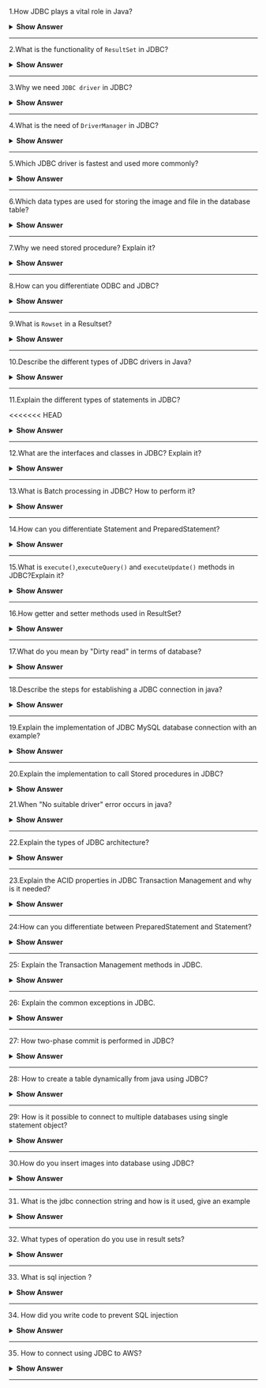 1.How JDBC plays a vital role in Java?


<details><summary><b> Show Answer</b></summary>

<blockquote>

- `JDBC(Java Database Connectivity)` is a Java API, which is helpful in interacting with the database to retrieve, manipulate and process the data using SQL. 
- It will make use of JDBC drivers for connecting to the database. 
- JDBC can access tabular data stored in various types of relational databases such as Oracle, MySQL, MS Access, etc.

</blockquote>

</details>

---

2.What is the functionality of `ResultSet` in JDBC?

<details><summary><b> Show Answer</b></summary>

<blockquote>

- The `java.sql.ResultSet` interface represents the database result set, which is obtained after the execution of SQL query using Statement objects. 
- ResultSet objects maintains a cursor pointing to the current row of data in the result set. 
- Initially, the cursor is located before the first row. 
- Then the cursor is moved to the next row by using the `next()` method. The `next()` method can be used to iterate through the result set with the help of a while loop. 
- If there are no further rows, the `next()` method will return false.
- for example:

```java

ResultSet rs = con.executeQuery(sqlQuery);

```

</blockquote>

</details>

---

3.Why we need `JDBC driver` in JDBC?


<details><summary><b> Show Answer</b></summary>

<blockquote>

- JDBC driver is a software component having various classes and interfaces, that enables the Java application to interact with a database.
- To connect with individual databases, It requires particular drivers for each specific database. 
- These drivers are provided by the database vendor in addition to the database. 
For example:
- MySQL Connector/J is the official JDBC driver for MySQL and we can locate the `mysql-connector-java-<version>-bin.jar` file among the installed files. 
- On windows, this file can be obtained at `C:\Program Files (x86)\MySQL\MySQL` `Connector J\mysql-connector-java-5.1.30-bin.jar`.
- JDBC driver of Oracle10G is `oJDBC14.jar` and it can be obtained in the installation directory of an Oracle at `…/Oracle/app/oracle/product/10.2.0/server/JDBC/lib` .
- JDBC driver provides the connection to the database. Also, it implements the protocol for sending the query and result between client and database.

</blockquote>

</details>
  
 ---
  
 4.What is the need of `DriverManager` in JDBC?


<details><summary><b> Show Answer</b></summary>

<blockquote>

- JDBC DriverManager is a static class in Java, through which we manage the set of JDBC drivers that are available for an application to use.
- Multiple JDBC drivers can be used concurrently by an application. 
- By using a Uniform Resource Locator (URL), each application specifies a JDBC driver. When we load the JDBC Driver class into an application, it registers itself to the DriverManager by using `Class.forName()` or `DriverManager.registerDriver()`. 
- When we call `DriverManager.getConnection()` method by passing the details regarding database configuration, DriverManager will make use of registered drivers to obtain the connection and return it to the caller program.

</blockquote>

</details>
  
---
  
5.Which JDBC driver is fastest and used more commonly?


<details><summary><b> Show Answer</b></summary>

<blockquote>

- JDBC Net pure Java driver(Type 4 driver) is the fastest driver for localhost and remote connections because it directly interacts with the database by converting the JDBC calls into vendor-specific protocol calls.

</blockquote>

</details>

---
  
6.Which data types are used for storing the image and file in the database table?


<details><summary><b> Show Answer</b></summary>

<blockquote>

- `BLOB` data type is used to store the image in the database. 
- We can also store videos and audio by using the BLOB data type. 
- It stores the binary type of data. CLOB data type is used to store the file in the database. 
- It stores the character type of data.

</blockquote>

</details>

 ---
  
 7.Why we need stored procedure? Explain it?


<details><summary><b> Show Answer</b></summary>

<blockquote>

- Stored procedure is a group of SQL queries that are executed as a single logical unit to perform a specific task.
- Name of the procedure should be unique since each procedure is represented by its name. For example, operations on an employee database like obtaining information about an employee could be coded as stored procedures that will be executed by an application. 
- Code for creating a stored procedure named `STUDENT_DETAILS`  is given below:

```java

DELIMITER $$
DROP PROCEDURE IF EXISTS `STUDENT`.`STUDENT_DETAILS`  $$
CREATE PROCEDURE `STUDENT`.`STUDENT_DETAILS`
  (IN STUDENT_ID INT, OUT STUDENT_DETAILS VARCHAR(255))
BEGIN
  SELECT first INTO STUDENT_DETAILS
  FROM Students
  WHERE ID = STUDENT_ID;
END $$
DELIMITER ;

```
- Stored procedures are called using CallableStatement class available in JDBC API. Below given code demonstrates this:

```java

CallableStatement cs = con.prepareCall("{call STUDENT_DETAILS(?,?)}");
ResultSet rs = cs.executeQuery();

```
</blockquote>

</details>

---
  
8.How can you differentiate ODBC and JDBC?


<details><summary><b> Show Answer</b></summary>

<blockquote>

- ODBC(Open Database Connectivity):	
  - ODBC can be used for languages like C, C++, Java, etc.
  - We can use ODBC only for the Windows platform; thus it is platform-dependent.	
  - Most of the ODBC Drivers developed in native languages like C, C++	
  - It is not recommended to use ODBC for Java applications, because of low performance due to internal conversion.	
  - ODBC is procedural.	
- JDBC(Java Database Connectivity):
  - JDBC is used only for the Java language
  - We can use JDBC on any platform, thus it is platform-independent
  - JDBC drivers are developed using the Java language
  - It is highly recommended to use JDBC for Java applications because there are no performance issues.
  - JDBC is Object Oriented.

</blockquote>

</details>
  
---
  
9.What is `Rowset` in a Resultset?


<details><summary><b> Show Answer</b></summary>

<blockquote>

- A RowSet is an object that encapsulates a row set from either JDBC result sets or tabular data sources such as files or spreadsheets. 
- It supports component-based development models like JavaBeans, with the help of a standard set of properties and event notifications. RowSet is easier and flexible to use. It is Scrollable and Updatable by default.

</blockquote>

</details>
  
---

10.Describe the different types of JDBC drivers in Java? 


<details><summary><b> Show Answer</b></summary>

<blockquote>

- There are four types of JDBC drivers in Java. 
- They are:
  - `Type I`: 
    - JDBC - ODBC bridge driver: It acts as an interface between the client and database server. When a user uses a Java application to send requests to the database using JDBC–ODBC bridge, it converts the JDBC API into ODBC API and then sends it to the database. When the result is received from the database, it is sent to ODBC API and then to JDBC API.It is platform-dependent because it uses ODBC which depends on the native library of the operating system. In this, JDBC–ODBC driver should be installed in every client system and database must support for ODBC driver. It is easier to use but it gives low performance because it involves the conversion of JDBC method calls to the ODBC method calls.
  - `Type II`: 
    - Native API – Partially Java Driver:It uses libraries of the client-side of the database. This Type II Driver converts the JDBC method calls to native calls of the database native API.When the database gets the requests from the user, the requests are processed and sends the results back in the native format which is then converted into JDBC format and pass it to the Java application.It was instantly adopted by the database vendors because it was quick and cheaper to implement. 
  - `Type III`: 
    - Network Protocol - Fully Java Driver: It uses to send the JDBC method calls to an intermediate server. The intermediate server communicates with the database on behalf of JDBC. The application server converts the JDBC calls either directly or indirectly to the database protocol which is vendor-specific.
  - `Type IV`: 
    - Thin Driver - Fully Java Driver: It is platform-independent since it is written fully in Java. It can be installed inside the Java Virtual Machine(JVM) of the client, so there is no need of installing any software on the client or server side. This drive architecture is having all the logic to communicate directly with the database in a single driver.It provides better performance compared to other driver types. It permits easy deployment. It is developed by the database vendor itself so that programmers can use it directly without any dependencies on other sources.Type IV driver is directly implemented and it directly converts JDBC calls into vendor-specific database protocol. Most of the JDBC Drivers used today are type IV drivers.

</blockquote>

</details>

---
  
11.Explain the different types of statements in JDBC? 

<<<<<<< HEAD

<details><summary><b> Show Answer</b></summary>

<blockquote>

There are 3 types of JDBC Statements which are discussed below:

- `java.sql.Statement`:Statement object compiles and executes no matter whether there is a change in the query syntax or not. for Example: if you are inserting 100 employees your insert query will remain same but Statement object will compile your insert query again and again for 100 times and runs.
  
```java
Statement st = conn.createStatement( );
ResultSet rs = st.executeQuery();
  
```
- `java.sql.PreparedStatement`: This type of statement is designed in such a way that it compiles only when there is a syntactic change in your query. For Example: This will compile the insert statement once and executes it 100 times.

```java
String s1 = "Update emp SET salary = ? WHERE designation = ?";
PreparedStatement  ps = conn.prepareStatement(s1);
ResultSet rs = ps.executeQuery();
  
 ```
  
- `java.sql.CallableStatement`: This is sub interface of Prepared Statement and has been designed to call up PLSQL stored procedures and functions.

```java
CallableStatement cs = con.prepareCall("{call STUDENT_DETAILS}");
ResultSet rs = cs.executeQuery();

```
</blockquote>

</details>
  
---
  
12.What are the interfaces and classes in JDBC? Explain it?


<details><summary><b> Show Answer</b></summary>

<blockquote>

- The java.sql package contains different interfaces and classes for JDBC API. 
- They are:
  - `Connection` object is an interface which is created by using getConnection() method of DriverManager class. DriverManager is the factory for connection.
  - `Statement` object is an interface which is created by using createStatement() method of the Connection class. The Connection interface is the factory for Statement.
  - `PreparedStatement` object is an interface which is created by using prepareStatement() method of Connection class. It is used for executing the parameterized query.
  - `ResultSet` object maintains a cursor pointing to a table row,the cursor points before the first row. The executeQuery() method of the Statement interface returns the object of ResultSet.
  - `ResultSetMetaData` interface object contains the details about the data of the table such as number of columns, name of the column, column type etc. The getMetaData() method of ResultSet returns the ResultSetMetaData object.
  - `DatabaseMetaData` is an interface that has methods to get metadata of a database, like name of the database product, version of database product, driver name, name of the total number of views, name of the total number of tables, etc. The getMetaData() method that belongs to Connection interface returns the DatabaseMetaData object.
  - `CallableStatement` interface is useful for calling the stored procedures and functions. We can have business logic on the database through the usage of stored procedures and functions, which will be helpful for the improvement in the performance as these are pre-compiled. The prepareCall() method that belongs to the Connection interface returns the object of CallableStatement.
  - `DriverManager` has available drivers which handles establishing a connection between a database and the relevant driver. It contains various methods to keep the interaction between the user and drivers.
  - `BLOB` stands for Binary Large Object. It represents a collection of binary data such as images, audio, and video files, etc., which is stored as a single entity in the DBMS (Database Management System).
  - `CLOB` stands for Character Large Object. This data type is used by multiple database management systems to store character files. It is the same as BLOB except for the difference, instead of binary data, CLOB represents character stream data such as character files, etc.


</blockquote>

</details>

---

13.What is Batch processing in JDBC? How to perform it?


<details><summary><b> Show Answer</b></summary>

<blockquote>

- Batch processing is the process of executing multiple SQL statements in one transaction. 
- For example, consider the case of loading data from CSV(Comma-Separated Values) files to relational database tables. 
- Instead of using Statement or PreparedStatement, we can use batch processing which executes the bulk of queries as a single transcation for a database.
- It reduces the communication time and improves performance.
- It is easier to process a huge amount of data and consistency of data is also maintained.
- It is much faster than executing a single statement at a time because of the fewer number of database calls.
- To perform batch processing, `addBatch()` and `executeBatch()` methods are used,which are available in the Statement and PreparedStatement classes of JDBC

</blockquote>

</details>
  
---
  
14.How can you differentiate Statement and PreparedStatement?


<details><summary><b> Show Answer</b></summary>

<blockquote>

- Statement:	
  - The query is compiled every time when we run the program. It is used in the situation where we need to run the SQL query without providing parameters at runtime. Its performance is less compared to PreparedStatement.It is suitable for executing DDL statements such as Create, Alter, Drop and Truncate.	It cannot be used for storing/retrieving images and files in the database. It executes static SQL statements.It is less secured because it enforces SQL injection.	
- PreparedStatement:
  - The query is compiled only once. It is used when we want to give input parameters to the query at runtime. It provides better performance than Statement, as it executes the pre-compiled SQL statements. It is suitable for executing DML statements such as Insert, Update and Delete. It can be used for storing/retrieving images and files in the database. It executes pre-compiled SQL statements. It is more secured as they use to bind variables, which can prevent SQL injection.

</blockquote>

</details>
  
---
  
15.What is `execute()`,`executeQuery()` and `executeUpdate()` methods in JDBC?Explain it?


<details><summary><b> Show Answer</b></summary>

<blockquote>

- `execute()`:It can be used for any SQL statements. It returns the boolean value TRUE if the result is a ResultSet object and FALSE when there is no ResultSet object. Used for executing both Select and non-Select queries.	
- `executeQuery()`:It is used to execute SQL Select queries. It returns the ResultSet object which contains the data retrieved by the SELECT statement. Used for executing only the Select Query.
- `executeUpdate()`:It is used to execute the SQL statements such as Insert or Update or Delete which will update or modify the database data.It returns an integer value which represents the number of affected rows where 0 indicates that the query returns null.It is used for executing only a non-Select query.
		

</blockquote>

</details>
  
---
  
16.How getter and setter methods used in ResultSet?


<details><summary><b> Show Answer</b></summary>

<blockquote>

- Getter methods: These are used for retrieving the particular column values of the table from ResultSet. As a parameter, either the column index value or column name should be passed and the getter method is represented as getXXX() methods,for example: `int getInt(string Column_Name)` statement is used to retrieve the value of the specified column index and the return type is an int data type.
- Setter Methods: These methods are used to set the value in the database. It is almost similar to getter methods, but here it requires to pass the data/values for the particular column to insert into the database and the column name or index value of that column and setter method is represented as setXXX() methods,for example: `void setInt(int Column_Index, int Data_Value)` statement is used to insert the value of the specified column index with an int value.
		
</blockquote>

</details>
  
---
  
17.What do you mean by "Dirty read" in terms of database?


<details><summary><b> Show Answer</b></summary>

<blockquote>

- Dirty read implies the meaning "read the value which may or may not be correct". 
- In the database, when a transaction is executing and changing some field value, at the same time another transaction comes and reads the changed field value before the first transaction could commit or rollback the value, which may cause an invalid value for that particular field. 
- This situation is known as a dirty read. For ex: where Transaction 2 changes a row but does not commit the changes made. Then Transaction 1 reads the uncommitted data. 
- Now, if Transaction 2 goes for roll backing its changes (which is already read by Transaction 1) or updates any changes to the database, then the view of the data may be wrong in the records related to Transaction 1. 
		
</blockquote>

</details>

  
---
  
18.Describe the steps for establishing a JDBC connection in java?

<details><summary><b> Show Answer</b></summary>

<blockquote>

- Loading the Driver:When we need to load or register the driver before using it in the program. Registration must be done once in your program. 
  - You can register a driver by using any one of the two methods mentioned below:
    - `Class.forName()`:We load the driver’s class file into memory during runtime.`Class.forName("com.mysql.JDBC.Driver")` is used to load the MySQL driver.However, this statement is no longer needed, because as you place the MySQL JDBC driver JAR file into the classpath of your program, the driver manager can find and load the driver.
    - `DriverManager.registerDriver()`: DriverManager is a built-in Java class with a static member register. Here we will be calling the constructor of the driver class during compile time.For registering the MySQL driver, use the below-given code:
    - `DriverManager.registerDriver((new com.mysql.JDBC.Driver());`
- Connection:After loading the driver into the program, establish connections using the code given below:
  - `Connection con = DriverManager.getConnection(url,user,password);`
  - `con`: Reference to a Connection interface.
  - `url`: Uniform Resource Locator.
  - `user`: Username from which SQL command prompt is accessed.
  - `password`: Password from which SQL command prompt is accessed.
  - url in MySQL can be created as follows:
    - `String url = "JDBC:mysql://localhost:3306/demo1";`
  - Where localhost represents hostname or IP address of the MySQL server, 3306 port number of the server and by default, it is 3306, test1 is the name of the database on the server.

- Create a statement:Once a connection establishment is done, you can interact with the database. 
  - The `Statement`, `PreparedStatement`, and `CallableStatement` JDBC interfaces will define the methods that permit you to send SQL commands and receive data from the database.We can use JDBC Statement as follows:
  - `Statement st = con.createStatement();`
  - Here, con is a reference to the Connection interface used in the earlier step.

- Execute the query: query means an SQL query. We can have various types of queries.for ex:Query for updating,
  inserting and data retrieval a table in a database. The `executeQuery()` method that belongs to the Statement interface is used for executing queries related to values retrieval from the database. This method returns the ResultSet object which can be used to get all the table records.The `executeUpdate(sql_query)` method of the Statement interface is used for executing queries related to the update/insert operation.For Example:
```java

    int s = st.executeUpdate(sql);
    if (s==1)
        System.out.println("Data inserted successfully : "+sql);
    else
        System.out.println("Data insertion failed");
    Here SQL is the SQL query of string type.
```
- Close the connection:We have to send the data to the location specified and now we are at the end of our task completion.Closing the connection, objects of Statement and ResultSet will be automatically closed. The `close()` method of the Connection interface is used for closing the connection. 

```java

con.close();

```
		
</blockquote>

</details>

---
  
19.Explain the implementation of JDBC MySQL database connection with an example?

<details><summary><b> Show Answer</b></summary>

<blockquote>

```java

import java.sql.*;  
class JDBCMySql{  
   public static void main(String args[]){      
       String url = "JDBC:mysql://localhost:3306/demo1";
       String user = "root";
       String password = "root";
       try{  
           Class.forName("com.mysql.JDBC.Driver");
           Connection con=DriverManager.getConnection(url,user,password);
           Statement st = con.createStatement();
           ResultSet rs = st.executeQuery("select * from student");  
           while(rs.next())  
               System.out.println(rs.getInt(1)+" "+rs.getString(2)+" "+rs.getString(3));  
           con.close();  
       }
       catch(Exception e)
       { 
           System.out.println(e);
       }  
   }  
}  

```
		
</blockquote>

</details>
  
---
  
20.Explain the implementation to call Stored procedures in JDBC?


<details><summary><b> Show Answer</b></summary>

<blockquote>

Stored procedures are a set of SQL queries that are compiled in the database and will be executed from JDBC API. For executing Stored procedures in the database, JDBC CallableStatement can be used. The syntax for initializing a CallableStatement is given below:

```java

CallableStatement cs = con.prepareCall("{call insertStudent(?,?,?,?,?)}");
stmt.setInt(1, studentid);
stmt.setString(2, studentname);
stmt.setString(3, studentphone);
stmt.setString(4, studentaddress);
stmt.setString(5, studentfees);
cs.registerOutParameter(5, java.sql.Types.VARCHAR);
cs.executeUpdate();

```

We must register the OUT parameters before executing the CallableStatement.
		
</blockquote>

</details>

21.When "No suitable driver" error occurs in java?


<details><summary><b> Show Answer</b></summary>

<blockquote>

- "No suitable driver" error occurs during a call to the DriverManager.getConnection() method, when it is unable to load the appropriate JDBC drivers before calling the getConnection() method.
- It can specify an invalid or wrong JDBC URL, which cannot be recognized by the JDBC driver.
- When one or more shared libraries required by the JDBC bridge cannot be loaded.
		
</blockquote>

</details>

---
	
22.Explain the types of JDBC architecture?


<details><summary><b> Show Answer</b></summary>

<blockquote>

JDBC has 2 types of architecture models to access the database. They are:
- Two-tier Architecture: This architecture connects java programs explicitly to the database. It doesn’t require any mediator such as an application server for connecting with the database except the JDBC driver. It is also called client-server architecture.	
- Three-tier Architecture: This architecture has no explicit communication between the JDBC driver or java application with the database. It will make use of an application server as a mediator between them. Java code will send the request to an application server, then the server will send it to the database and receive the response from the database.

</blockquote>

</details>

---
	
23.Explain the ACID properties in JDBC Transaction Management and why is it needed?


<details><summary><b> Show Answer</b></summary>

<blockquote>

The sequence of SQL statements served as a single unit that is called a transaction. Transaction Management places an important role in RDBMS-oriented applications to maintain data consistency and integrity.Transaction Management can be described by using ACID properties. ACID stands for Atomicity, Consistency, Isolation, and Durability.
- Atomicity: If all queries are successfully executed, then only data will be committed to the database.
- Consistency: It ensures bringing the database into a consistent state after any transaction.
- Isolation:It ensures that the transaction is isolated from other transactions.
- Durability:If a transaction has been committed once, it will remain always committed, even in the situation of errors, power loss, etc.

- Need for Transaction Management: When creating a connection to the database, the auto-commit mode will be selected by default. This implies that every time when the request is executed, it will be committed automatically upon completion. We might want to commit the transaction after the execution of few more SQL statements. In such a situation, we must set the auto-commit value to False. So that data will not be able to commit before executing all the queries. In case if we get an exception in the transaction, we can `rollback()` changes made and make it like before.

</blockquote>

</details>

---
	
24:How can you differentiate between PreparedStatement and Statement? 

<details><summary><b> Show Answer</b></summary>

<blockquote>

PreparedStatement performs faster compared to the Statement because the Statement needs to be compiled each time when we run the code whereas the PreparedStatement is compiled once and then executed only on runtime.It can execute parametrized queries. But Statement can only run static queries.
The query used in PreparedStatement looks similar each time, so the database can reuse the previous access plan. Statement inline the parameters into the string, so the query doesn’t look to be the same every time which prevents reusage of cache.

</blockquote>

</details>

---
	
25: Explain the Transaction Management methods in JDBC.


<details><summary><b> Show Answer</b></summary>

<blockquote>

The connection interface is having 5 methods for transaction management. They are given below:

`setAutocommit()`:The value of AutoCommit is set to true by default.when the SQL statement executes, it will be committed automatically. By using this method we can set the value for AutoCommit.
	
Syntax: `conn.setAutoCommit(boolean_value)`;
boolean_value is set to true for enabling autocommit mode for the connection, false for disabling it.
	
`commit()`:The `commit()` method is used for committing the data. When the SQL statement executes, we can call the `commit()` method. It will commit the changes made by the SQL statement.
	
Syntax: `conn.commit()`;
	
`rollback()`:The `rollback()` method is used to undo the changes made till the last commit has occurred. If we face any problem or exception in the SQL statements execution flow, we may roll back the transaction.
	
Syntax: `conn.rollback()`;
	
`setSavepoint()`:If you have set a savepoint in the transaction i.e.,group of SQL statements, you can use the `rollback()` method to undo all the changes till the savepoint or after the `savepoint()`, if something goes wrong within the current transaction. The `setSavepoint()` method is used to create a new savepoint which refers to the current state of the database within the transaction.
	
Syntax:`Savepoint sp= conn.setSavepoint("Mysavepoint");`
	
`releaseSavepoint()`:It is used for deleting or releasing the created savepoint.
	
Syntax:`conn.releaseSavepoint("Mysavepoint");`

</blockquote>

</details>
	
---

26: Explain the common exceptions in JDBC.

<details><summary><b> Show Answer</b></summary>

<blockquote>

- `java.sql.SQLException`:It is the base class for JDBC exceptions.
- `java.sql.BatchUpdateException`: It occurs during the batch update operation. It depends on the JDBC driver type that the base SQLException may throw instead.
- `java.sql.SQLWarning`:It is displayed as a warning message of various SQL operations.
- `java.sql.DataTruncation`:This exception occurs when data values are unexpectedly truncated due to exceeding MaxFieldSize.

</blockquote>

</details>

---
	
27: How two-phase commit is performed in JDBC?


<details><summary><b> Show Answer</b></summary>

<blockquote>

Two-phase commit is useful for a distributed environment where numerous processes take part in the distributed transaction process.A transaction is executing and it is affecting multiple databases then a two-phase commit will be used to make sure that all databases are synchronized with each other.
The main process or co-ordinator process take a vote of all other process that they have completed their process successfully and ready to commit, if all the votes are "yes" then they continue for the next phase. And if "No" then rollback will be performed. As per vote, if all the votes are "yes" then commit is done.when any transaction changes multiple databases after transaction execution, it will issue a pre-commit command on each database and all databases will send an acknowledgment. Based on acknowledgment, if all are positive transactions then it will issue the commit command otherwise rollback will be done

</blockquote>

</details>

---
	
28: How to create a table dynamically from java using JDBC?


<details><summary><b> Show Answer</b></summary>

<blockquote>

```java

import java.io.*;
import java.sql.*;

public class dynamicJDBCtable{
 public static void main(String[] args)throws SQLException,IOException{
   BufferedReader br = new BufferedReader(new InputStreamReader(System.in));
   Class.forName("com.mysql.JDBC.Driver");
   Connection con=DriverManager.getConnection(url,user,password);
   Statement st = con.createStatement();
   System.out.println(“Enter table name”);
   String tablename = br.readLine();
   st.executeUpdate("create table"+tablename+"(studentno number,studentname varchar2(10),studentphone number,studentaddress varchar2(20))");
   System.out.println("Table created successfully");
   con.close();
 }
}

```

</blockquote>

</details>

---
	
29: How is it possible to connect to multiple databases using single statement object?


<details><summary><b> Show Answer</b></summary>

<blockquote>

It is possible to connect to multiple databases, at the same time, but it depends on the specific driver.To update and extract data from the different database we can use the single statement. But we need middleware to deal with multiple databases or a single database.

</blockquote>

</details>

---
	
30.How do you insert images into database using JDBC?


<details><summary><b> Show Answer</b></summary>

<blockquote>

Images in the database inserted using the BLOB datatype wherein the image stored as a byte stream. Below code is showing how to insert the image into DB.

```java

Connection con = null;
PreparedStatement ps = null;
InputStream is = null;

Class.forName("com.mysql.JDBC.Driver");
Connection con=DriverManager.getConnection(url,user,password);
ps = con.prepareCall("insert into student values (?,?)");
ps.setInt(1,401);
is = new FileInputStream(new File("student_img.jpg"));
ps.setBinaryStream(2, is);
int count = ps.executeUpdate();


```

</blockquote>

</details>

---
31. What is the jdbc connection string and how is it used, give an example  

<details><summary><b> Show Answer</b></summary>

<blockquote>

A JDBC (Java Database Connectivity) connection string is a string that contains information required to connect to a database. It typically includes information such as the database server name or IP address, the port number, the database name, and any additional connection parameters.

Here is an example JDBC connection string for connecting to a MySQL database:
```java
jdbc:mysql://localhost:3306/mydatabase?user=root&password=mypassword
```
In this example, the connection string contains the following information:

- jdbc:mysql://: This specifies the JDBC driver to use (mysql) and the protocol to use (jdbc).

- localhost: This specifies the name or IP address of the database server.

- 3306: This specifies the port number on which the database server is listening.

- mydatabase: This specifies the name of the database to connect to.

- user=root: This specifies the username to use when connecting to the database.

- password=mypassword: This specifies the password to use when connecting to the database.

To use this connection string in Java, we would typically create a Connection object using the DriverManager.getConnection() method, like this:
```java
String url = "jdbc:mysql://localhost:3306/mydatabase?user=root&password=mypassword";
Connection conn = DriverManager.getConnection(url);
```
This code uses the url string to connect to the MySQL database and creates a Connection object that can be used to execute SQL queries against the database.
</blockquote>

</details>

---
32. What types of operation do you use in result sets?  

<details><summary><b> Show Answer</b></summary>

<blockquote>

In JDBC, a ResultSet object represents a set of rows returned by a SQL query. It provides methods to iterate over the rows and retrieve data from each column. Some of the common operations that you can perform on a ResultSet include:

- Moving the cursor: You can move the cursor to the next row using the next() method. You can also move the cursor to a specific row using the absolute() or relative() methods.

- Retrieving data: You can retrieve data from each column of the current row using methods like getString(), getInt(), getDouble(), etc. These methods take the column index or column name as a parameter.

- Updating data: You can update the data in a ResultSet by calling the updateXXX() methods (such as updateString(), updateInt(), etc.) to modify the value of a column in the current row. After updating the data, you need to call the updateRow() method to save the changes to the database.

- Inserting data: You can insert a new row into a ResultSet by calling the moveToInsertRow() method to position the cursor on the insert row, and then calling the updateXXX() methods to set the values of the columns. Finally, you need to call the insertRow() method to insert the new row into the database.

- Deleting data: You can delete the current row from a ResultSet by calling the deleteRow() method. Note that this operation actually deletes the row from the database.

- Closing the ResultSet: After you have finished processing a ResultSet, you should close it by calling the close() method. This releases any resources held by the ResultSet, such as database connections or network sockets.

</blockquote>

</details>

---
33. What is sql injection ?  

<details><summary><b> Show Answer</b></summary>

<blockquote>

SQL injection is a type of security vulnerability that can occur when using JDBC or any other technology that allows the use of dynamic SQL statements. It happens when an attacker is able to inject malicious SQL code into a query, potentially allowing them to access, modify or delete data from the database without proper authorization.

For example, consider the following code that constructs a SQL query using user input:
```java
String username = request.getParameter("username");
String password = request.getParameter("password");
String sql = "SELECT * FROM users WHERE username = '" + username + "' AND password = '" + password + "'";
PreparedStatement stmt = conn.prepareStatement(sql);
ResultSet rs = stmt.executeQuery();
```
In this code, the username and password parameters are concatenated directly into the SQL query, which makes it vulnerable to SQL injection attacks. An attacker can craft a malicious input value that includes SQL code, such as username = 'admin'; -- which comments out the rest of the query and allows the attacker to log in as an administrator without a password.

To prevent SQL injection attacks, you should always use prepared statements or parameterized queries instead of building SQL queries using string concatenation. This ensures that user input is treated as data rather than executable code, and reduces the risk of malicious SQL injection.

</blockquote>

</details>

---
34. How did you write code to prevent SQL injection 

<details><summary><b> Show Answer</b></summary>

<blockquote>

Here is an example of how to prevent SQL injection by using a prepared statement instead of building a SQL query using string concatenation:
```java
String username = request.getParameter("username");
String password = request.getParameter("password");
String sql = "SELECT * FROM users WHERE username = ? AND password = ?";
PreparedStatement stmt = conn.prepareStatement(sql);
stmt.setString(1, username);
stmt.setString(2, password);
ResultSet rs = stmt.executeQuery();
```
In this code, the sql variable contains placeholders (?) for the username and password values. Instead of concatenating the values directly into the SQL query, we use a PreparedStatement object to set the values of the placeholders. This ensures that user input is treated as data rather than executable code, and reduces the risk of SQL injection.

Note that this is just a simple example to illustrate the use of prepared statements. In practice, you should always use input validation and sanitization techniques to ensure that user input is safe and does not contain any malicious code.

</blockquote>

</details>

---
35. How to connect using JDBC to AWS?  

<details><summary><b> Show Answer</b></summary>

<blockquote>

To connect to an Amazon Web Services (AWS) Relational Database Service (RDS) instance using JDBC, you will need to perform the following steps:

- Obtain the endpoint and port number of your RDS instance from the AWS Management Console.

- Download and install the appropriate JDBC driver for your RDS instance's database engine. You can download the JDBC driver from the database engine's official website or from the AWS documentation.

- Add the JDBC driver JAR file to your Java project's classpath.

- Use the following code to create a JDBC connection to your RDS instance:
```java
String dbURL = "jdbc:mysql://<endpoint>:<port>/<database>";
String username = "<username>";
String password = "<password>";
Connection conn = DriverManager.getConnection(dbURL, username, password);
```
Replace `<endpoint>`, `<port>`, `<database>`, `<username>`, and `<password>` with the appropriate values for your RDS instance. For example:
```java
String dbURL = "jdbc:mysql://my-db-instance.abcdefg123.us-east-1.rds.amazonaws.com:3306/mydb";
String username = "myusername";
String password = "mypassword";
Connection conn = DriverManager.getConnection(dbURL, username, password);
```
Note that you will need to configure your RDS instance's security group to allow incoming connections from the IP address or range of IP addresses that your Java application will be running on. You can do this from the AWS Management Console by adding an inbound rule to the security group.

</blockquote>

</details>

---
